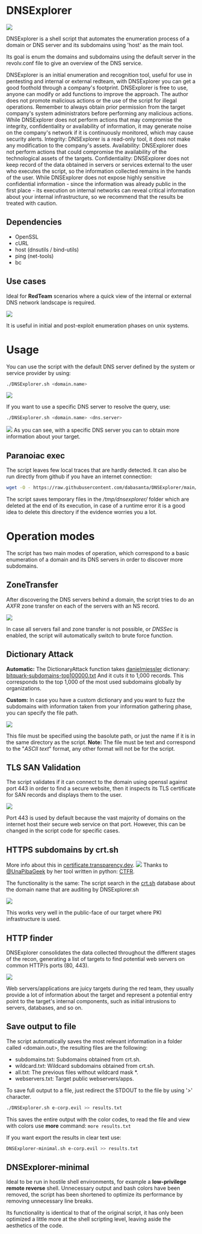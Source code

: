 # DNSExplorer

![](https://raw.githubusercontent.com/dabasanta/DNSExplorer/main/examples/banner.png)

DNSExplorer is a shell script that automates the enumeration process of a domain or DNS server and its subdomains using 'host' as the main tool.

Its goal is enum the domains and subdomains using the default server in the revolv.conf file to give an overview of the DNS service.

DNSExplorer is an initial enumeration and recognition tool, useful for use in pentesting and internal or external redteam, with DNSExplorer you can get a good foothold through a company's footprint.
DNSExplorer is free to use, anyone can modify or add functions to improve the approach. The author does not promote malicious actions or the use of the script for illegal operations. Remember to always obtain prior permission from the target company's system administrators before performing any malicious actions. While DNSExplorer does not perform actions that may compromise the integrity, confidentiality or availability of information, it may generate noise on the company's network if it is continuously monitored, which may cause security alerts.
Integrity: DNSExplorer is a read-only tool, it does not make any modification to the company's assets.
Availability: DNSExplorer does not perform actions that could compromise the availability of the technological assets of the targets.
Confidentiality: DNSExplorer does not keep record of the data obtained in servers or services external to the user who executes the script, so the information collected remains in the hands of the user. While DNSExplorer does not expose highly sensitive confidential information - since the information was already public in the first place - its execution on internal networks can reveal critical information about your internal infrastructure, so we recommend that the results be treated with caution.

## Dependencies

- OpenSSL
- cURL
- host (dnsutils / bind-utils)
- ping (net-tools)
- bc

## Use cases

Ideal for **RedTeam** scenarios where a quick view of the internal or external DNS network landscape is required.

![](https://raw.githubusercontent.com/dabasanta/DNSExplorer/main/examples/BasicRecon2.png)

It is useful in initial and post-exploit enumeration phases on unix systems.

# Usage
You can use the script with the default DNS server defined by the system or service provider by using:
```bash
./DNSExplorer.sh <domain.name>
```
![](https://raw.githubusercontent.com/dabasanta/DNSExplorer/main/examples/basicRecon.png)

If you want to use a specific DNS server to resolve the query, use:
```bash
./DNSExplorer.sh <domain.name> <dns.server>
```
![](https://raw.githubusercontent.com/dabasanta/DNSExplorer/main/examples/DNS_specificDNS.png)
As you can see, with a specific DNS server you can to obtain more information about your target.

## Paranoiac exec
The script leaves few local traces that are hardly detected. It can also be run directly from github if you have an internet connection:

```bash
wget -O - https://raw.githubusercontent.com/dabasanta/DNSExplorer/main/DNSExplorer.sh | bash
```

The script saves temporary files in the */tmp/dnsexplorer/* folder which are deleted at the end of its execution, in case of a runtime error it is a good idea to delete this directory if the evidence worries you a lot.

# Operation modes

The script has two main modes of operation, which correspond to a basic enumeration of a domain and its DNS servers in order to discover more subdomains.

## ZoneTransfer

After discovering the DNS servers behind a domain, the script tries to do an *AXFR* zone transfer on each of the servers with an NS record.

![](https://raw.githubusercontent.com/dabasanta/DNSExplorer/main/examples/ZoneTransfer.png)

In case all servers fail and zone transfer is not possible, or *DNSSec* is enabled, the script will automatically switch to brute force function.

## Dictionary Attack

**Automatic:** The DictionaryAttack function takes [danielmiessler](https://github.com/danielmiessler/) dictionary: [bitquark-subdomains-top100000.txt](https://raw.githubusercontent.com/danielmiessler/SecLists/master/Discovery/DNS/bitquark-subdomains-top100000.txt) And it cuts it to 1,000 records.
This corresponds to the top 1,000 of the most used subdomains globally by organizations.

**Custom:** In case you have a custom dictionary and you want to fuzz the subdomains with information taken from your information gathering phase, you can specify the file path.

![](https://raw.githubusercontent.com/dabasanta/DNSExplorer/main/examples/subdomain-bruteforce.png)

This file must be specified using the basolute path, or just the name if it is in the same directory as the script.
**Note:** The file must be text and correspond to the "*ASCII text*" format, any other format will not be for the script.

## TLS SAN Validation

The script validates if it can connect to the domain using openssl against port 443 in order to find a secure website, then it inspects its TLS certificate for SAN records and displays them to the user.

![](https://raw.githubusercontent.com/dabasanta/DNSExplorer/main/examples/TLS-SAN-Validation.png)

Port 443 is used by default because the vast majority of domains on the internet host their secure web service on that port. However, this can be changed in the script code for specific cases.

## HTTPS subdomains by crt.sh
More info about this in [certificate.transparency.dev](https://certificate.transparency.dev/).
![](https://raw.githubusercontent.com/dabasanta/DNSExplorer/main/examples/crt.sh.2.png)
Thanks to [@UnaPibaGeek](https://github.com/UnaPibaGeek) by her tool written in python: [CTFR](https://github.com/UnaPibaGeek/ctfr).

The functionality is the same: The script search in the [crt.sh](https://crt.sh/) database about the domain name that are auditing by DNSExplorer.sh

![](https://github.com/dabasanta/DNSExplorer/blob/main/examples/crt.sh.png?raw=true)

This works very well in the public-face of our target where PKI infrastructure is used.

## HTTP finder
DNSExplorer consolidates the data collected throughout the different stages of the recon, generating a list of targets to find potential web servers on common HTTP/s ports (80, 443).

![](https://raw.githubusercontent.com/dabasanta/DNSExplorer/main/examples/HTTP.finder.png)

Web servers/applications are juicy targets during the red team, they usually provide a lot of information about the target and represent a potential entry point to the target's internal components, such as initial intrusions to servers, databases, and so on. 

## Save output to file
The script automatically saves the most relevant information in a folder called <domain.out>, the resulting files are the following:
- subdomains.txt: Subdomains obtained from crt.sh.
- wildcard.txt: Wildcard subdomains obtained from crt.sh.
- all.txt: The previous files without wildcard mask *.
- webservers.txt: Target public webservers/apps.

To save full output to a file, just redirect the STDOUT to the file by using '>' character.
```bash
./DNSExplorer.sh e-corp.evil >> results.txt
```
This saves the entire output with the color codes, to read the file and view with colors use __more__ command: ```more results.txt```

If you want export the results in clear text use:
```bash
DNSExplorer-minimal.sh e-corp.evil >> results.txt
``` 

## DNSExplorer-minimal

Ideal to be run in hostile shell environments, for example a **low-privilege remote reverse** shell. Unnecessary output and bash colors have been removed, the script has been shortened to optimize its performance by removing unnecessary line breaks.

Its functionality is identical to that of the original script, it has only been optimized a little more at the shell scripting level, leaving aside the aesthetics of the code.

